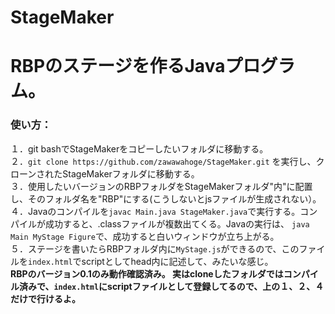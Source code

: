 # StageMaker
<h1>RBPのステージを作るJavaプログラム。</h1>

<h3>使い方：</h3>
１．git bashでStageMakerをコピーしたいフォルダに移動する。<br/>
２．<code>git clone https://github.com/zawawahoge/StageMaker.git</code> を実行し、クローンされたStageMakerフォルダに移動する。<br/>
３．使用したいバージョンのRBPフォルダをStageMakerフォルダ"内"に配置し、そのフォルダ名を"RBP"にする(こうしないとjsファイルが生成されない）。<br/>
４．Javaのコンパイルを<code>javac Main.java StageMaker.java</code>で実行する。コンパイルが成功すると、.classファイルが複数出てくる。Javaの実行は、
<code>java Main MyStage Figure</code>で、成功すると白いウィンドウが立ち上がる。<br/>
５．ステージを書いたらRBPフォルダ内に<code>MyStage.js</code>ができるので、このファイルを<code>index.html</code>でscriptとしてhead内に記述して、みたいな感じ。<br/>
<strong>
RBPのバージョン0.1のみ動作確認済み。
実はcloneしたフォルダではコンパイル済みで、<code>index.html</code>にscriptファイルとして登録してるので、上の１、２、４だけで行けるよ。
</strong>
